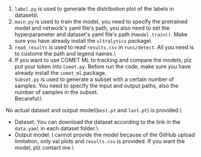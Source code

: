 1. `label.py` is used to generate the distribution plot of the labels in datasets\
2. `main.py` is used to train the model, you need to specify the pretrained model and network's yaml file's path, you also need to set the hyperparameter and dataset's yaml file's path in`model.train()`. Make sure you have already install the `ultralytics` package\
3. `read_results` is used to read `results.csv` in `runs/detect`. All you need is to custome the path and legend names.\
4. If you want to use COMET ML to tracking and compare the models, plz put your token into `Comet.py`. Before run the code, make sure you have already install the `comet_ml` package.\
`Subset.py` is used to generate a subset with a certain number of samples. You need to specify the input and output paths, also the number of samples in the subset.\
Becareful:\

No actual dataset and output model(`best.pt` and `last.pt`) is provided.\
- Dataset: You can download the dataset according to the link in the `data.yaml` in each dataset folder.\
- Output model: I cannot provide the model because of the GitHub upload limitation, only val plots and `results.csv` is provided. If you want the model, plz contact me.\ 
